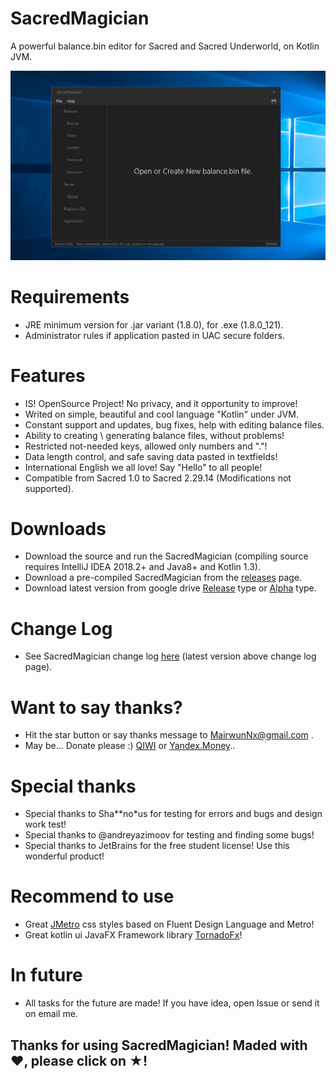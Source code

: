 # SacredMagician
A powerful balance.bin editor for Sacred and Sacred Underworld, on Kotlin JVM.

![SacredMagician main page](Screenshots/SacredMagician_NewMainPage.png "SacredMagician main page.")

# Requirements

 * JRE minimum version for .jar variant (1.8.0), for .exe (1.8.0_121).
 * Administrator rules if application pasted in UAC secure folders.

# Features

 * IS! OpenSource Project! No privacy, and it opportunity to improve!
 * Writed on simple, beautiful and cool language "Kotlin" under JVM.
 * Constant support and updates, bug fixes, help with editing balance files.
 * Ability to creating \ generating balance files, without problems!
 * Restricted not-needed keys, allowed only numbers and "."!
 * Data length control, and safe saving data pasted in textfields!
 * International English we all love! Say "Hello" to all people! 
 * Compatible from Sacred 1.0 to Sacred 2.29.14 (Modifications not supported).
 
# Downloads

 * Download the source and run the SacredMagician (compiling source requires IntelliJ IDEA 2018.2+ and Java8+ and Kotlin 1.3).
 * Download a pre-compiled SacredMagician from the [releases](https://github.com/MairwunNx/SacredMagician/releases) page.
 * Download latest version from google drive [Release](https://drive.google.com/file/d/13t88XU7uT0DtrtSqVpaB8eRtu2cSebtx/view) type or [Alpha](https://drive.google.com/file/d/1tj-C7svsMs6qlzWrvfEzKtHfOrpwfXm3/view) type.
  
# Change Log

 * See SacredMagician change log [here](https://github.com/MairwunNx/SacredMagician/blob/master/CHANGELOG.md) (latest version above change log page).

# Want to say thanks?

 * Hit the star button or say thanks message to MairwunNx@gmail.com .
 * May be... Donate please :) [QIWI](https://qiwi.me/mairwunnx) or [Yandex.Money](https://money.yandex.ru/to/410015993365458)..
 
# Special thanks

 * Special thanks to Sha**no*us for testing for errors and bugs and design work test!
 * Special thanks to @andreyazimoov for testing and finding some bugs!
 * Special thanks to JetBrains for the free student license! Use this wonderful product!

# Recommend to use
 
 * Great [JMetro](https://github.com/JFXtras/jfxtras-styles) css styles based on Fluent Design Language and Metro!
 * Great kotlin ui JavaFX Framework library [TornadoFx](https://github.com/edvin/tornadofx)!

# In future

 * All tasks for the future are made! If you have idea, open Issue or send it on email me.

## Thanks for using SacredMagician! Maded with ❤, please click on ★!